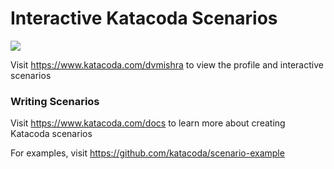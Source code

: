 # Interactive Katacoda Scenarios

[![](http://shields.katacoda.com/katacoda/dvmishra/count.svg)](https://www.katacoda.com/dvmishra "Get your profile on Katacoda.com")

Visit https://www.katacoda.com/dvmishra to view the profile and interactive scenarios

### Writing Scenarios
Visit https://www.katacoda.com/docs to learn more about creating Katacoda scenarios

For examples, visit https://github.com/katacoda/scenario-example
